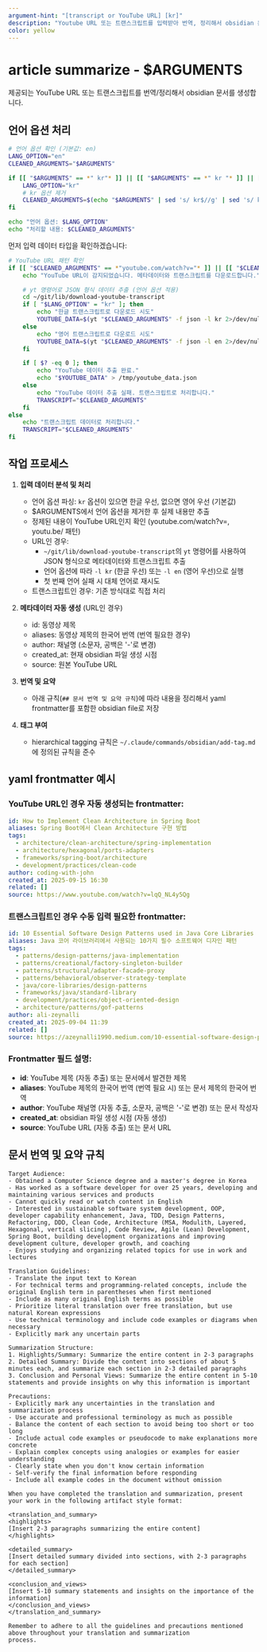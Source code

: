 ```yaml
---
argument-hint: "[transcript or YouTube URL] [kr]"
description: "Youtube URL 또는 트랜스크립트를 입력받아 번역, 정리해서 obsidian 문서로 저장 (기본: 영어, kr 옵션으로 한글 처리)"
color: yellow
---
```


# article summarize - $ARGUMENTS

제공되는 YouTube URL 또는 트랜스크립트를 번역/정리해서 obsidian 문서를 생성합니다.

## 언어 옵션 처리

```bash
# 언어 옵션 확인 (기본값: en)
LANG_OPTION="en"
CLEANED_ARGUMENTS="$ARGUMENTS"

if [[ "$ARGUMENTS" == *" kr"* ]] || [[ "$ARGUMENTS" == *" kr "* ]] || [[ "$ARGUMENTS" == "kr "* ]]; then
    LANG_OPTION="kr"
    # kr 옵션 제거
    CLEANED_ARGUMENTS=$(echo "$ARGUMENTS" | sed 's/ kr$//g' | sed 's/ kr / /g' | sed 's/^kr //g')
fi

echo "언어 옵션: $LANG_OPTION"
echo "처리할 내용: $CLEANED_ARGUMENTS"
```

먼저 입력 데이터 타입을 확인하겠습니다:

```bash
# YouTube URL 패턴 확인
if [[ "$CLEANED_ARGUMENTS" == *"youtube.com/watch?v="* ]] || [[ "$CLEANED_ARGUMENTS" == *"youtu.be/"* ]]; then
    echo "YouTube URL이 감지되었습니다. 메타데이터와 트랜스크립트를 다운로드합니다."

    # yt 명령어로 JSON 형식 데이터 추출 (언어 옵션 적용)
    cd ~/git/lib/download-youtube-transcript
    if [ "$LANG_OPTION" = "kr" ]; then
        echo "한글 트랜스크립트로 다운로드 시도"
        YOUTUBE_DATA=$(yt "$CLEANED_ARGUMENTS" -f json -l kr 2>/dev/null || yt "$CLEANED_ARGUMENTS" -f json -l ko 2>/dev/null || yt "$CLEANED_ARGUMENTS" -f json -l en)
    else
        echo "영어 트랜스크립트로 다운로드 시도"
        YOUTUBE_DATA=$(yt "$CLEANED_ARGUMENTS" -f json -l en 2>/dev/null || yt "$CLEANED_ARGUMENTS" -f json -l kr 2>/dev/null || yt "$CLEANED_ARGUMENTS" -f json -l ko)
    fi

    if [ $? -eq 0 ]; then
        echo "YouTube 데이터 추출 완료."
        echo "$YOUTUBE_DATA" > /tmp/youtube_data.json
    else
        echo "YouTube 데이터 추출 실패. 트랜스크립트로 처리합니다."
        TRANSCRIPT="$CLEANED_ARGUMENTS"
    fi
else
    echo "트랜스크립트 데이터로 처리합니다."
    TRANSCRIPT="$CLEANED_ARGUMENTS"
fi
```

## 작업 프로세스

1. **입력 데이터 분석 및 처리**
   - 언어 옵션 파싱: `kr` 옵션이 있으면 한글 우선, 없으면 영어 우선 (기본값)
   - $ARGUMENTS에서 언어 옵션을 제거한 후 실제 내용만 추출
   - 정제된 내용이 YouTube URL인지 확인 (youtube.com/watch?v=, youtu.be/ 패턴)
   - URL인 경우:
     - `~/git/lib/download-youtube-transcript`의 `yt` 명령어를 사용하여 JSON 형식으로 메타데이터와 트랜스크립트 추출
     - 언어 옵션에 따라 `-l kr` (한글 우선) 또는 `-l en` (영어 우선)으로 실행
     - 첫 번째 언어 실패 시 대체 언어로 재시도
   - 트랜스크립트인 경우: 기존 방식대로 직접 처리

2. **메타데이터 자동 생성** (URL인 경우)
   - id: 동영상 제목
   - aliases: 동영상 제목의 한국어 번역 (번역 필요한 경우)
   - author: 채널명 (소문자, 공백은 '-'로 변경)
   - created_at: 현재 obsidian 파일 생성 시점
   - source: 원본 YouTube URL

3. **번역 및 요약**
   - 아래 규칙(`## 문서 번역 및 요약 규칙`)에 따라 내용을 정리해서 yaml frontmatter를 포함한 obsidian file로 저장

4. **태그 부여**
   - hierarchical tagging 규칙은 `~/.claude/commands/obsidian/add-tag.md` 에 정의된 규칙을 준수

## yaml frontmatter 예시

### YouTube URL인 경우 자동 생성되는 frontmatter:

```yaml
id: How to Implement Clean Architecture in Spring Boot
aliases: Spring Boot에서 Clean Architecture 구현 방법
tags:
  - architecture/clean-architecture/spring-implementation
  - architecture/hexagonal/ports-adapters
  - frameworks/spring-boot/architecture
  - development/practices/clean-code
author: coding-with-john
created_at: 2025-09-15 16:30
related: []
source: https://www.youtube.com/watch?v=lqQ_NL4y5Qg
```

### 트랜스크립트인 경우 수동 입력 필요한 frontmatter:

```yaml
id: 10 Essential Software Design Patterns used in Java Core Libraries
aliases: Java 코어 라이브러리에서 사용되는 10가지 필수 소프트웨어 디자인 패턴
tags:
  - patterns/design-patterns/java-implementation
  - patterns/creational/factory-singleton-builder
  - patterns/structural/adapter-facade-proxy
  - patterns/behavioral/observer-strategy-template
  - java/core-libraries/design-patterns
  - frameworks/java/standard-library
  - development/practices/object-oriented-design
  - architecture/patterns/gof-patterns
author: ali-zeynalli
created_at: 2025-09-04 11:39
related: []
source: https://azeynalli1990.medium.com/10-essential-software-design-patterns-used-in-java-core-libraries-bb8156ae279b
```

### Frontmatter 필드 설명:

- **id**: YouTube 제목 (자동 추출) 또는 문서에서 발견한 제목
- **aliases**: YouTube 제목의 한국어 번역 (번역 필요 시) 또는 문서 제목의 한국어 번역
- **author**: YouTube 채널명 (자동 추출, 소문자, 공백은 '-'로 변경) 또는 문서 작성자
- **created_at**: obsidian 파일 생성 시점 (자동 생성)
- **source**: YouTube URL (자동 추출) 또는 문서 URL

## 문서 번역 및 요약 규칙

```
Target Audience:
- Obtained a Computer Science degree and a master's degree in Korea
- Has worked as a software developer for over 25 years, developing and maintaining various services and products
- Cannot quickly read or watch content in English
- Interested in sustainable software system development, OOP, developer capability enhancement, Java, TDD, Design Patterns, Refactoring, DDD, Clean Code, Architecture (MSA, Modulith, Layered, Hexagonal, vertical slicing), Code Review, Agile (Lean) Development, Spring Boot, building development organizations and improving development culture, developer growth, and coaching
- Enjoys studying and organizing related topics for use in work and lectures

Translation Guidelines:
- Translate the input text to Korean
- For technical terms and programming-related concepts, include the original English term in parentheses when first mentioned
- Include as many original English terms as possible
- Prioritize literal translation over free translation, but use natural Korean expressions
- Use technical terminology and include code examples or diagrams when necessary
- Explicitly mark any uncertain parts

Summarization Structure:
1. Highlights/Summary: Summarize the entire content in 2-3 paragraphs
2. Detailed Summary: Divide the content into sections of about 5 minutes each, and summarize each section in 2-3 detailed paragraphs
3. Conclusion and Personal Views: Summarize the entire content in 5-10 statements and provide insights on why this information is important

Precautions:
- Explicitly mark any uncertainties in the translation and summarization process
- Use accurate and professional terminology as much as possible
- Balance the content of each section to avoid being too short or too long
- Include actual code examples or pseudocode to make explanations more concrete
- Explain complex concepts using analogies or examples for easier understanding
- Clearly state when you don't know certain information
- Self-verify the final information before responding
- Include all example codes in the document without omission

When you have completed the translation and summarization, present your work in the following artifact style format:

<translation_and_summary>
<highlights>
[Insert 2-3 paragraphs summarizing the entire content]
</highlights>

<detailed_summary>
[Insert detailed summary divided into sections, with 2-3 paragraphs for each section]
</detailed_summary>

<conclusion_and_views>
[Insert 5-10 summary statements and insights on the importance of the information]
</conclusion_and_views>
</translation_and_summary>

Remember to adhere to all the guidelines and precautions mentioned above throughout your translation and summarization
process.
```
